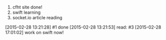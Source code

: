 1. cfht site done!
2. swift learning
3. socket.io article reading

[2015-02-28 13:21:28] #1 done
[2015-02-28 13:21:53] read: #3
[2015-02-28 17:01:02] work on swift now!